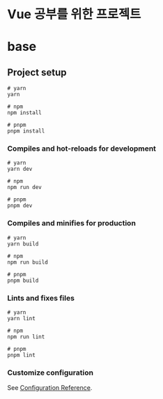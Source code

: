 # Vue 공부를 위한 프로젝트

# base

## Project setup

```
# yarn
yarn

# npm
npm install

# pnpm
pnpm install
```

### Compiles and hot-reloads for development

```
# yarn
yarn dev

# npm
npm run dev

# pnpm
pnpm dev
```

### Compiles and minifies for production

```
# yarn
yarn build

# npm
npm run build

# pnpm
pnpm build
```

### Lints and fixes files

```
# yarn
yarn lint

# npm
npm run lint

# pnpm
pnpm lint
```

### Customize configuration

See [Configuration Reference](https://vitejs.dev/config/).
